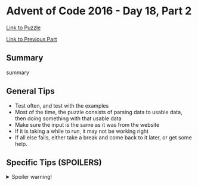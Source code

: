 # Advent of Code 2016 - Day 18, Part 2

[Link to Puzzle](https://adventofcode.com/2016/day/18#part2)

[Link to Previous Part](https://github.com/CodingAP/unofficial-aoc-syllabus/blob/main/years/2016/day18/part1.md)

## Summary
summary

## General Tips
- Test often, and test with the examples
- Most of the time, the puzzle consists of parsing data to usable data, then doing something with that usable data
- Make sure the input is the same as it was from the website
- If it is taking a while to run, it may not be working right
- If all else fails, either take a break and come back to it later, or get some help.

## Specific Tips (SPOILERS)
<details> <summary>Spoiler warning!</summary>

specific tips

</details>